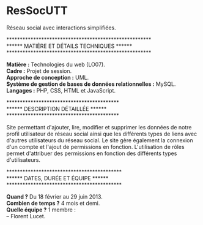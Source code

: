 # ResSocUTT
Réseau social avec interactions simplifiées.

******************************************************<br>
****** MATIÈRE ET DÉTAILS TECHNIQUES ******<br>
******************************************************<br>

<b>Matière :</b> Technologies du web (LO07).<br>
<b>Cadre :</b> Projet de session.<br>
<b>Approche de conception :</b> UML.<br>
<b>Système de gestion de bases de données relationnelles :</b> MySQL.<br>
<b>Langages :</b> PHP, CSS, HTML et JavaScript.

******************************************<br>
****** DESCRIPTION DÉTAILLÉE ******<br>
******************************************<br>

Site permettant d'ajouter, lire, modifier et supprimer les données de notre profil utilisateur de réseau social ainsi que les différents types de liens avec d'autres utilisateurs du réseau social. Le site gère également la connexion d'un compte et l'ajout de permissions en fonction. L'utilisation de rôles permet d'attribuer des permissions en fonction des différents types d'utilisateurs.

*******************************************<br>
****** DATES, DURÉE ET ÉQUIPE ******<br>
*******************************************<br>

<b>Quand ?</b> Du 18 février au 29 juin 2013.<br>
<b>Combien de temps ?</b> 4 mois et demi.<br>
<b>Quelle équipe ?</b> 1 membre :<br>
– Florent Lucet.
